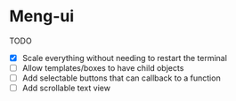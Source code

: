 # Meng-ui
 
TODO
- [x] Scale everything without needing to restart the terminal
- [ ] Allow templates/boxes to have child objects
- [ ] Add selectable buttons that can callback to a function
- [ ] Add scrollable text view 